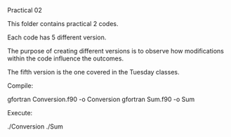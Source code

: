 Practical 02

This folder contains practical 2 codes.

Each code has 5 different version. 

The purpose of creating different versions is to observe how modifications within the code influence the outcomes.

The fifth version is the one covered in the Tuesday classes.

Compile:

gfortran Conversion.f90 -o Conversion
gfortran Sum.f90 -o Sum

Execute:

./Conversion
./Sum

